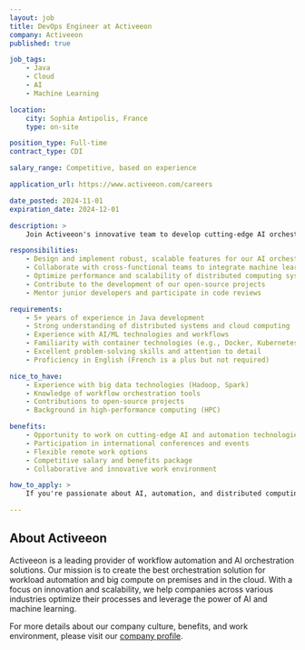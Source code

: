 ```yaml
---
layout: job
title: DevOps Engineer at Activeeon
company: Activeeon
published: true

job_tags:
    - Java
    - Cloud
    - AI
    - Machine Learning

location:
    city: Sophia Antipolis, France
    type: on-site

position_type: Full-time
contract_type: CDI

salary_range: Competitive, based on experience

application_url: https://www.activeeon.com/careers

date_posted: 2024-11-01
expiration_date: 2024-12-01

description: >
    Join Activeeon's innovative team to develop cutting-edge AI orchestration and workflow automation solutions. As a Senior Java Developer, you'll play a crucial role in enhancing our ProActive AI Orchestration platform, helping clients deploy and scale machine learning workflows across diverse infrastructures.

responsibilities:
    - Design and implement robust, scalable features for our AI orchestration platform
    - Collaborate with cross-functional teams to integrate machine learning pipelines
    - Optimize performance and scalability of distributed computing systems
    - Contribute to the development of our open-source projects
    - Mentor junior developers and participate in code reviews

requirements:
    - 5+ years of experience in Java development
    - Strong understanding of distributed systems and cloud computing
    - Experience with AI/ML technologies and workflows
    - Familiarity with container technologies (e.g., Docker, Kubernetes)
    - Excellent problem-solving skills and attention to detail
    - Proficiency in English (French is a plus but not required)

nice_to_have:
    - Experience with big data technologies (Hadoop, Spark)
    - Knowledge of workflow orchestration tools
    - Contributions to open-source projects
    - Background in high-performance computing (HPC)

benefits:
    - Opportunity to work on cutting-edge AI and automation technologies
    - Participation in international conferences and events
    - Flexible remote work options
    - Competitive salary and benefits package
    - Collaborative and innovative work environment

how_to_apply: >
    If you're passionate about AI, automation, and distributed computing, we want to hear from you! Please submit your CV and a brief cover letter through our careers page, highlighting your relevant experience and why you're excited to join Activeeon.

---
```


## About Activeeon

Activeeon is a leading provider of workflow automation and AI orchestration solutions. Our mission is to create the best orchestration solution for workload automation and big compute on premises and in the cloud. With a focus on innovation and scalability, we help companies across various industries optimize their processes and leverage the power of AI and machine learning.

For more details about our company culture, benefits, and work environment, please visit our [company profile](/companies/activeeon).
